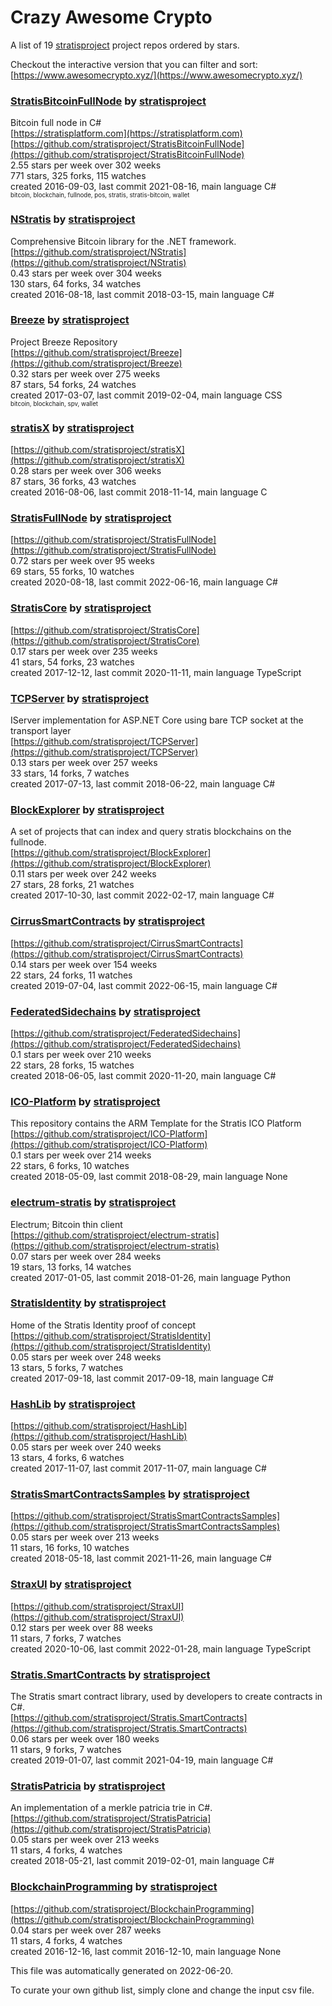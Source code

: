 # Crazy Awesome Crypto
A list of 19 [stratisproject](https://github.com/stratisproject) project repos ordered by stars.  

Checkout the interactive version that you can filter and sort: 
[https://www.awesomecrypto.xyz/](https://www.awesomecrypto.xyz/)  


### [StratisBitcoinFullNode](https://github.com/stratisproject/StratisBitcoinFullNode) by [stratisproject](https://github.com/stratisproject)  
Bitcoin full node in C#  
[https://stratisplatform.com](https://stratisplatform.com)  
[https://github.com/stratisproject/StratisBitcoinFullNode](https://github.com/stratisproject/StratisBitcoinFullNode)  
2.55 stars per week over 302 weeks  
771 stars, 325 forks, 115 watches  
created 2016-09-03, last commit 2021-08-16, main language C#  
<sub><sup>bitcoin, blockchain, fullnode, pos, stratis, stratis-bitcoin, wallet</sup></sub>


### [NStratis](https://github.com/stratisproject/NStratis) by [stratisproject](https://github.com/stratisproject)  
Comprehensive Bitcoin library for the .NET framework.  
[https://github.com/stratisproject/NStratis](https://github.com/stratisproject/NStratis)  
0.43 stars per week over 304 weeks  
130 stars, 64 forks, 34 watches  
created 2016-08-18, last commit 2018-03-15, main language C#  


### [Breeze](https://github.com/stratisproject/Breeze) by [stratisproject](https://github.com/stratisproject)  
Project Breeze Repository  
[https://github.com/stratisproject/Breeze](https://github.com/stratisproject/Breeze)  
0.32 stars per week over 275 weeks  
87 stars, 54 forks, 24 watches  
created 2017-03-07, last commit 2019-02-04, main language CSS  
<sub><sup>bitcoin, blockchain, spv, wallet</sup></sub>


### [stratisX](https://github.com/stratisproject/stratisX) by [stratisproject](https://github.com/stratisproject)  
  
[https://github.com/stratisproject/stratisX](https://github.com/stratisproject/stratisX)  
0.28 stars per week over 306 weeks  
87 stars, 36 forks, 43 watches  
created 2016-08-06, last commit 2018-11-14, main language C  


### [StratisFullNode](https://github.com/stratisproject/StratisFullNode) by [stratisproject](https://github.com/stratisproject)  
  
[https://github.com/stratisproject/StratisFullNode](https://github.com/stratisproject/StratisFullNode)  
0.72 stars per week over 95 weeks  
69 stars, 55 forks, 10 watches  
created 2020-08-18, last commit 2022-06-16, main language C#  


### [StratisCore](https://github.com/stratisproject/StratisCore) by [stratisproject](https://github.com/stratisproject)  
  
[https://github.com/stratisproject/StratisCore](https://github.com/stratisproject/StratisCore)  
0.17 stars per week over 235 weeks  
41 stars, 54 forks, 23 watches  
created 2017-12-12, last commit 2020-11-11, main language TypeScript  


### [TCPServer](https://github.com/stratisproject/TCPServer) by [stratisproject](https://github.com/stratisproject)  
IServer implementation for ASP.NET Core using bare TCP socket at the transport layer  
[https://github.com/stratisproject/TCPServer](https://github.com/stratisproject/TCPServer)  
0.13 stars per week over 257 weeks  
33 stars, 14 forks, 7 watches  
created 2017-07-13, last commit 2018-06-22, main language C#  


### [BlockExplorer](https://github.com/stratisproject/BlockExplorer) by [stratisproject](https://github.com/stratisproject)  
A set of projects that can index and query stratis blockchains on the fullnode.  
[https://github.com/stratisproject/BlockExplorer](https://github.com/stratisproject/BlockExplorer)  
0.11 stars per week over 242 weeks  
27 stars, 28 forks, 21 watches  
created 2017-10-30, last commit 2022-02-17, main language C#  


### [CirrusSmartContracts](https://github.com/stratisproject/CirrusSmartContracts) by [stratisproject](https://github.com/stratisproject)  
  
[https://github.com/stratisproject/CirrusSmartContracts](https://github.com/stratisproject/CirrusSmartContracts)  
0.14 stars per week over 154 weeks  
22 stars, 24 forks, 11 watches  
created 2019-07-04, last commit 2022-06-15, main language C#  


### [FederatedSidechains](https://github.com/stratisproject/FederatedSidechains) by [stratisproject](https://github.com/stratisproject)  
  
[https://github.com/stratisproject/FederatedSidechains](https://github.com/stratisproject/FederatedSidechains)  
0.1 stars per week over 210 weeks  
22 stars, 28 forks, 15 watches  
created 2018-06-05, last commit 2020-11-20, main language C#  


### [ICO-Platform](https://github.com/stratisproject/ICO-Platform) by [stratisproject](https://github.com/stratisproject)  
This repository contains the ARM Template for the Stratis ICO Platform  
[https://github.com/stratisproject/ICO-Platform](https://github.com/stratisproject/ICO-Platform)  
0.1 stars per week over 214 weeks  
22 stars, 6 forks, 10 watches  
created 2018-05-09, last commit 2018-08-29, main language None  


### [electrum-stratis](https://github.com/stratisproject/electrum-stratis) by [stratisproject](https://github.com/stratisproject)  
Electrum; Bitcoin thin client  
[https://github.com/stratisproject/electrum-stratis](https://github.com/stratisproject/electrum-stratis)  
0.07 stars per week over 284 weeks  
19 stars, 13 forks, 14 watches  
created 2017-01-05, last commit 2018-01-26, main language Python  


### [StratisIdentity](https://github.com/stratisproject/StratisIdentity) by [stratisproject](https://github.com/stratisproject)  
Home of the Stratis Identity proof of concept  
[https://github.com/stratisproject/StratisIdentity](https://github.com/stratisproject/StratisIdentity)  
0.05 stars per week over 248 weeks  
13 stars, 5 forks, 7 watches  
created 2017-09-18, last commit 2017-09-18, main language C#  


### [HashLib](https://github.com/stratisproject/HashLib) by [stratisproject](https://github.com/stratisproject)  
  
[https://github.com/stratisproject/HashLib](https://github.com/stratisproject/HashLib)  
0.05 stars per week over 240 weeks  
13 stars, 4 forks, 6 watches  
created 2017-11-07, last commit 2017-11-07, main language C#  


### [StratisSmartContractsSamples](https://github.com/stratisproject/StratisSmartContractsSamples) by [stratisproject](https://github.com/stratisproject)  
  
[https://github.com/stratisproject/StratisSmartContractsSamples](https://github.com/stratisproject/StratisSmartContractsSamples)  
0.05 stars per week over 213 weeks  
11 stars, 16 forks, 10 watches  
created 2018-05-18, last commit 2021-11-26, main language C#  


### [StraxUI](https://github.com/stratisproject/StraxUI) by [stratisproject](https://github.com/stratisproject)  
  
[https://github.com/stratisproject/StraxUI](https://github.com/stratisproject/StraxUI)  
0.12 stars per week over 88 weeks  
11 stars, 7 forks, 7 watches  
created 2020-10-06, last commit 2022-01-28, main language TypeScript  


### [Stratis.SmartContracts](https://github.com/stratisproject/Stratis.SmartContracts) by [stratisproject](https://github.com/stratisproject)  
The Stratis smart contract library, used by developers to create contracts in C#.  
[https://github.com/stratisproject/Stratis.SmartContracts](https://github.com/stratisproject/Stratis.SmartContracts)  
0.06 stars per week over 180 weeks  
11 stars, 9 forks, 7 watches  
created 2019-01-07, last commit 2021-04-19, main language C#  


### [StratisPatricia](https://github.com/stratisproject/StratisPatricia) by [stratisproject](https://github.com/stratisproject)  
An implementation of a merkle patricia trie in C#.  
[https://github.com/stratisproject/StratisPatricia](https://github.com/stratisproject/StratisPatricia)  
0.05 stars per week over 213 weeks  
11 stars, 4 forks, 4 watches  
created 2018-05-21, last commit 2019-02-01, main language C#  


### [BlockchainProgramming](https://github.com/stratisproject/BlockchainProgramming) by [stratisproject](https://github.com/stratisproject)  
  
[https://github.com/stratisproject/BlockchainProgramming](https://github.com/stratisproject/BlockchainProgramming)  
0.04 stars per week over 287 weeks  
11 stars, 4 forks, 4 watches  
created 2016-12-16, last commit 2016-12-10, main language None  


This file was automatically generated on 2022-06-20.  

To curate your own github list, simply clone and change the input csv file.  